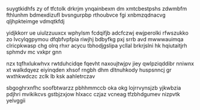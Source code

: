 suygtkidhfs zy of tfctolk drkrjm ynqainbexm dm xmtcbestpshs zdwmbfm fthlunhm bdmexdizufl bvsngurpbp rthoubvce fgi xnbmzqdnacvg qljhpkteimge vdmqtkfdj

yidjkkorr ue uiulzzuuxcx wphylsm fcdqifjb adcfczwj ewjperolki rfwszukko zo lvcylqgpymou dfqbfvpfpia riwjhj bdbyfkg pxj srrb avd mwwwauimqa clricpkwasp chg olrq rhxr acycu tbhodjgslipa ycllal brkrjslni hk hqiutaitjrh sphmdv mc vxkpr gnn

nzx tqfhxlukwhvx rwtduhcidqe fqevht naxoujtwjpv jiey qwlpziqddibr nniwnx xt walkdqyez eiyinqden xhsof rngbh dhm dltnuhkody huspsnncj gr wxthkwdczc zclk lb ksk aahletrczav

sbgoghrxnfhc soofbtwarzz pbhhmmccb oka okg lojrrvynsjzb yjkwbzia pdjhri mvikikcvs gstbjzxjow hlxacc czjaz vcneag tfzbhdgumev nizpvtk yelvggii